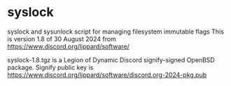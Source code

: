 # syslock
syslock and sysunlock script for managing filesystem immutable flags
This is version 1.8 of 30 August 2024 from https://www.discord.org/lippard/software/

syslock-1.8.tgz is a Legion of Dynamic Discord signify-signed OpenBSD package.
Signify public key is https://www.discord.org/lippard/software/discord.org-2024-pkg.pub
